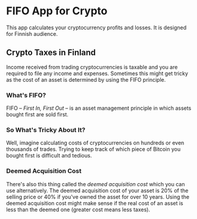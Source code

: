 # FIFO App for Crypto

This app calculates your cryptocurrency profits and losses. It is designed for Finnish audience.

## Crypto Taxes in Finland

Income received from trading cryptocurrencies is taxable and you are required to file any income and expenses. Sometimes this might get tricky as the cost of an asset is determined by using the FIFO principle.

### What's FIFO?

FIFO – *First In, First Out* – is an asset management principle in which assets bought first are sold first.

### So What's Tricky About It?

Well, imagine calculating costs of cryptocurrencies on hundreds or even thousands of trades. Trying to keep track of which piece of Bitcoin you bought first is difficult and tedious.

### Deemed Acquisition Cost

There's also this thing called the *deemed acquisition cost* which you can use alternatively. The deemed acquisition cost of your asset is 20% of the selling price or 40% if you've owned the asset for over 10 years. Using the deemed acquisition cost might make sense if the real cost of an asset is less than the deemed one (greater cost means less taxes).




